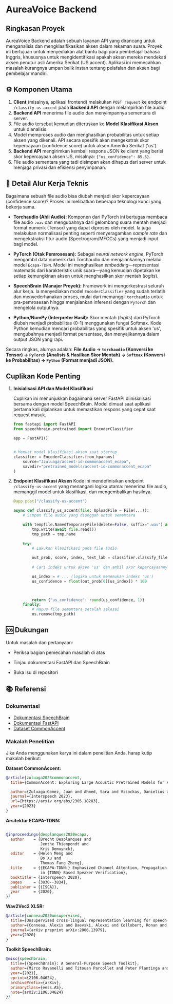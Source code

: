# AureaVoice Backend


## Ringkasan Proyek

AureaVoice Backend adalah sebuah layanan API yang dirancang untuk menganalisis dan mengklasifikasikan aksen dalam rekaman suara. Proyek ini bertujuan untuk menyediakan alat bantu bagi para pembelajar bahasa Inggris, khususnya untuk mengidentifikasi apakah aksen mereka mendekati aksen penutur asli Amerika Serikat (US accent). Aplikasi ini memecahkan masalah kurangnya umpan balik instan tentang pelafalan dan aksen bagi pembelajar mandiri.


## ⚙️ Komponen Utama

1.  **Client** (misalnya, aplikasi frontend) melakukan `POST request` ke endpoint `/classify-us-accent` pada **Backend API** dengan melampirkan file audio.
2.  **Backend API** menerima file audio dan menyimpannya sementara di server.
3.  File audio tersebut kemudian diteruskan ke **Model Klasifikasi Aksen** untuk dianalisis.
4.  Model memproses audio dan menghasilkan probabilitas untuk setiap aksen yang dikenali. API secara spesifik akan mengekstrak skor kepercayaan (confidence score) untuk aksen Amerika Serikat ('us').
5.  **Backend API** mengirimkan kembali respons JSON ke client yang berisi skor kepercayaan aksen US, misalnya: `{"us_confidence": 85.5}`.
6.  File audio sementara yang tadi disimpan akan dihapus dari server untuk menjaga privasi dan efisiensi penyimpanan.


## 🔬 Detail Alur Kerja Teknis
Bagaimana sebuah file audio bisa diubah menjadi skor kepercayaan (confidence score)? Proses ini melibatkan beberapa teknologi kunci yang bekerja sama.


*   **Torchaudio (Ahli Audio):** Komponen dari PyTorch ini bertugas membaca file audio `.wav` dan mengubahnya dari gelombang suara mentah menjadi format numerik (Tensor) yang dapat diproses oleh model. Ia juga melakukan normalisasi penting seperti menyeragamkan *sample rate* dan mengekstraksi fitur audio (Spectrogram/MFCCs) yang menjadi input bagi model.

*   **PyTorch (Otak Pemrosesan):** Sebagai *neural network engine*, PyTorch mengambil data numerik dari Torchaudio dan menjalankannya melalui model `Ecapa-TDNN`. Model ini menghasilkan *embedding*—representasi matematis dari karakteristik unik suara—yang kemudian dipetakan ke setiap kemungkinan aksen untuk menghasilkan skor mentah (*logits*).
*   **SpeechBrain (Manajer Proyek):** Framework ini mengorkestrasi seluruh alur kerja. Ia menyediakan model `EncoderClassifier` yang sudah terlatih dan menyederhanakan proses, mulai dari memanggil `torchaudio` untuk pra-pemrosesan hingga menjalankan inferensi dengan `PyTorch` dan mengelola outputnya.
*   **Python/NumPy (Interpreter Hasil):** Skor mentah (*logits*) dari PyTorch diubah menjadi probabilitas (0-1) menggunakan fungsi Softmax. Kode Python kemudian mencari probabilitas yang spesifik untuk aksen 'us', mengubahnya menjadi format persentase, dan menyajikannya dalam output JSON yang rapi.

Secara ringkas, alurnya adalah:
**File Audio → `torchaudio` (Konversi ke Tensor) → `PyTorch` (Analisis & Hasilkan Skor Mentah) → `Softmax` (Konversi ke Probabilitas) → `Python` (Format menjadi JSON).**

## Cuplikan Kode Penting
1.  **Inisialisasi API dan Model Klasifikasi**

    Cuplikan ini menunjukkan bagaimana server FastAPI diinisialisasi bersama dengan model SpeechBrain. Model dimuat saat aplikasi pertama kali dijalankan untuk memastikan respons yang cepat saat request masuk.

    ```python
    from fastapi import FastAPI
    from speechbrain.pretrained import EncoderClassifier

    app = FastAPI()


    # Memuat model klasifikasi aksen saat startup
    classifier = EncoderClassifier.from_hparams(
        source="Jzuluaga/accent-id-commonaccent_ecapa",
        savedir="pretrained_models/accent-id-commonaccent_ecapa"
    )

    ```

2.  **Endpoint Klasifikasi Aksen**
    Kode ini mendefinisikan endpoint `/classify-us-accent` yang menangani logika utama: menerima file audio, memanggil model untuk klasifikasi, dan mengembalikan hasilnya.

    ```python
    @app.post("/classify-us-accent")

    async def classify_us_accent(file: UploadFile = File(...)):
        # Simpan file audio yang diunggah untuk sementara

        with tempfile.NamedTemporaryFile(delete=False, suffix=".wav") as tmp:
            tmp.write(await file.read())
            tmp_path = tmp.name
        
        try:
            # Lakukan klasifikasi pada file audio

            out_prob, score, index, text_lab = classifier.classify_file(tmp_path)
            
            # Cari indeks untuk aksen 'us' dan ambil skor kepercayaannya

            us_index = # ... (logika untuk menemukan indeks 'us')
            us_confidence = float(out_prob[0][us_index]) * 100

            

            return {"us_confidence": round(us_confidence, 1)}
        finally:
            # Hapus file sementara setelah selesai
            os.remove(tmp_path)
    ```

## 🆘 Dukungan

Untuk masalah dan pertanyaan:
- Periksa bagian pemecahan masalah di atas

- Tinjau dokumentasi FastAPI dan SpeechBrain
- Buka isu di repositori

## 📚 Referensi

### Dokumentasi
- [Dokumentasi SpeechBrain](https://speechbrain.github.io/)
- [Dokumentasi FastAPI](https://fastapi.tiangolo.com/)
- [Dataset CommonAccent](https://huggingface.co/datasets/Jzuluaga/commonaccent)

### Makalah Penelitian
Jika Anda menggunakan karya ini dalam penelitian Anda, harap kutip makalah berikut:

**Dataset CommonAccent:**
```bibtex
@article{zuluaga2023commonaccent,
  title={CommonAccent: Exploring Large Acoustic Pretrained Models for Accent Classification Based on Common Voice},

  author={Zuluaga-Gomez, Juan and Ahmed, Sara and Visockas, Danielius and Subakan, Cem},
  journal={Interspeech 2023},
  url={https://arxiv.org/abs/2305.18283},
  year={2023}
}
```

**Arsitektur ECAPA-TDNN:**
```bibtex

@inproceedings{desplanques2020ecapa,
  author    = {Brecht Desplanques and
               Jenthe Thienpondt and
               Kris Demuynck},
  editor    = {Helen Meng and
               Bo Xu and
               Thomas Fang Zheng},
  title     = {{ECAPA-TDNN:} Emphasized Channel Attention, Propagation and Aggregation
               in {TDNN} Based Speaker Verification},
  booktitle = {Interspeech 2020},
  pages     = {3830--3834},
  publisher = {{ISCA}},
  year      = {2020},
}}
```

**Wav2Vec2 XLSR:**
```bibtex
@article{conneau2020unsupervised,
  title={Unsupervised cross-lingual representation learning for speech recognition},
  author={Conneau, Alexis and Baevski, Alexei and Collobert, Ronan and Mohamed, Abdelrahman and Auli, Michael},
  journal={arXiv preprint arXiv:2006.13979},
  year={2020}
}
```

**Toolkit SpeechBrain:**
```bibtex
@misc{speechbrain,
  title={{SpeechBrain}: A General-Purpose Speech Toolkit},
  author={Mirco Ravanelli and Titouan Parcollet and Peter Plantinga and Aku Rouhe and Samuele Cornell and Loren Lugosch and Cem Subakan and Nauman Dawalatabad and Abdelwahab Heba and Jianyuan Zhong and Ju-Chieh Chou and Sung-Lin Yeh and Szu-Wei Fu and Chien-Feng Liao and Elena Rastorgueva and François Grondin and William Aris and Hwidong Na and Yan Gao and Renato De Mori and Yoshua Bengio},
  year={2021},
  eprint={2106.04624},
  archivePrefix={arXiv},
  primaryClass={eess.AS},
  note={arXiv:2106.04624}
}}
```
